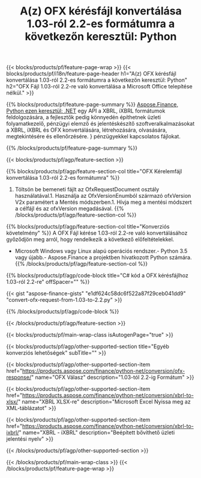 ﻿---
title: "A(z) OFX kérésfájl konvertálása 1.03-ról 2.2-es formátumra a következőn keresztül: Python"
description: Mintakód a(z) OFX kérelemfájl 1.03-ról 2.2-re Python konvertálásához. Használjon API példakódot a kötegelt OFX kéréskonverzióhoz a Python alapú alkalmazásokban. 
url: /hu/python-net/conversion/ofx-request/
family: finance
platformtag: python
feature: conversion
informat: OFX Request 1.03
outformat: OFX Request 2.2
otherformats: OFX Response
---
{{< blocks/products/pf/feature-page-wrap >}}
{{< blocks/products/pf/i18n/feature-page-header h1="A(z) OFX kérésfájl konvertálása 1.03-ról 2.2-es formátumra a következőn keresztül: Python" h2="OFX Fájl 1.03-ról 2.2-re való konvertálása a Microsoft Office telepítése nélkül." >}}

{{% blocks/products/pf/feature-page-summary %}}
[Aspose.Finance, Python ezen keresztül: .NET](https://products.aspose.com/finance/python-net/) egy API a XBRL, iXBRL formátumok feldolgozására, a fejlesztők pedig könnyedén építhetnek üzleti folyamatkezelő, pénzügyi elemző és jelentéskészítő szoftveralkalmazásokat a XBRL, iXBRL és OFX konvertálására, létrehozására, olvasására, megtekintésére és ellenőrzésére. } pénzügyekkel kapcsolatos fájlokat. 

{{% /blocks/products/pf/feature-page-summary %}}

{{< blocks/products/pf/agp/feature-section >}}

{{% blocks/products/pf/agp/feature-section-col title="OFX Kérelemfájl konvertálása 1.03-ról 2.2-es formátumra" %}}
1. Töltsön be bemeneti fájlt az OfxRequestDocument osztály használatával.1. Használja az OfxVersionEnumból származó ofxVersion V2x paramétert a Mentés módszerben.1. Hívja meg a mentési módszert a célfájl és az ofxVersion megadásával.
{{% /blocks/products/pf/agp/feature-section-col %}}

{{% blocks/products/pf/agp/feature-section-col title="Konverziós követelmény" %}}
A OFX Fájl kérése 1.03-ról 2.2-re való konvertálásához győződjön meg arról, hogy rendelkezik a következő előfeltételekkel. 
- Microsoft Windows vagy Linux alapú operációs rendszer.- Python 3.5 vagy újabb.- Aspose.Finance a projektben hivatkozott Python számára.{{% /blocks/products/pf/agp/feature-section-col %}}

{{% blocks/products/pf/agp/code-block title="C# kód a OFX kérésfájlhoz 1.03-ról 2.2-re" offSpacer="" %}}

{{< gist "aspose-finance-gists" "e1df624c58dc6f522a87f29ceb041dd9" "convert-ofx-request-from-1.03-to-2.2.py" >}}

{{% /blocks/products/pf/agp/code-block %}}

{{< /blocks/products/pf/agp/feature-section >}}

{{< blocks/products/pf/main-wrap-class isAutogenPage="true" >}}

{{< blocks/products/pf/agp/other-supported-section title="Egyéb konverziós lehetőségek" subTitle="" >}}

{{< blocks/products/pf/agp/other-supported-section-item href="https://products.aspose.com/finance/python-net/conversion/ofx-response/" name="OFX Válasz" description="1.03-tól 2.2-ig Formátum" >}}

{{< blocks/products/pf/agp/other-supported-section-item href="https://products.aspose.com/finance/python-net/conversion/xbrl-to-xlsx/" name="XBRL XLSX-re" description="Microsoft Excel Nyissa meg az XML-táblázatot" >}}

{{< blocks/products/pf/agp/other-supported-section-item href="https://products.aspose.com/finance/python-net/conversion/xbrl-to-ixbrl/" name="XBRL - iXBRL" description="Beépített bővíthető üzleti jelentési nyelv" >}}

{{< /blocks/products/pf/agp/other-supported-section >}}

{{< /blocks/products/pf/main-wrap-class >}}
{{< /blocks/products/pf/feature-page-wrap >}}